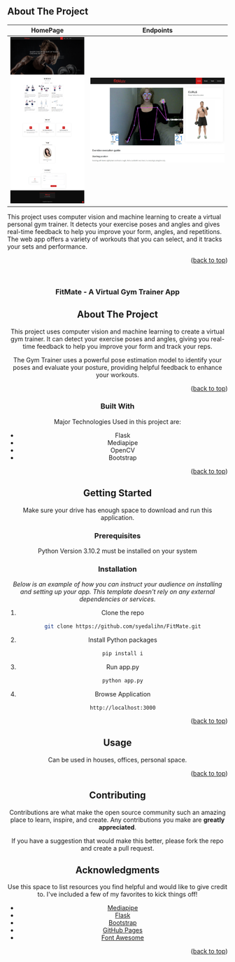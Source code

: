 <!-- Improved compatibility of back to top link: See: https://github.com/othneildrew/Best-README-Template/pull/73 -->

<a name="readme-top"></a>

<!--
*** Thanks for checking out the Best-README-Template. If you have a suggestion
*** that would make this better, please fork the repo and create a pull request
*** or simply open an issue with the tag "enhancement".
*** Don't forget to give the project a star!
*** Thanks again! Now go create something AMAZING! :D
-->

<!-- PROJECT SHIELDS -->
<!--
*** I'm using markdown "reference style" links for readability.
*** Reference links are enclosed in brackets [ ] instead of parentheses ( ).
*** See the bottom of this document for the declaration of the reference variables
*** for contributors-url, forks-url, etc. This is an optional, concise syntax you may use.
*** https://www.markdownguide.org/basic-syntax/#reference-style-links
-->
<!-- ABOUT THE PROJECT -->
<!-- ABOUT THE PROJECT -->
## About The Project

| HomePage               | Endpoints               |
| ---------------------- | ---------------------- |
| <img src="https://github.com/xizzxy/fitmate/blob/main/fitmate%20hs.png" width="100%"> | <img src="https://github.com/xizzxy/fitmate/blob/main/fitmate%20ml.png" width="100%"> |
<!--[![Product Name Screen Shot][product-screenshot]](https://example.com)-->

This project uses computer vision and machine learning to create a virtual personal gym trainer. It detects your exercise poses and angles and gives real-time feedback to help you improve your form, angles, and repetitions. The web app offers a variety of workouts that you can select, and it tracks your sets and performance.

<p align="right">(<a href="#readme-top">back to top</a>)</p>


<!-- PROJECT LOGO -->
<br />
<div align="center">
  <a href="https://github.com/othneildrew/Best-README-Template">
  </a>

  <h3 align="center">FitMate - A Virtual Gym Trainer App</h3>


<!-- ABOUT THE PROJECT -->

## About The Project

<!--[![Product Name Screen Shot][product-screenshot]](https://example.com)-->

This project uses computer vision and machine learning to create a virtual gym trainer. It can detect your exercise poses and angles, giving you real-time feedback to help you improve your form and track your reps.

The Gym Trainer uses a powerful pose estimation model to identify your poses and evaluate your posture, providing helpful feedback to enhance your workouts.
<p align="right">(<a href="#readme-top">back to top</a>)</p>

### Built With

Major Technologies Used in this project are:

- Flask
- Mediapipe
- OpenCV
- Bootstrap

<p align="right">(<a href="#readme-top">back to top</a>)</p>

<!-- GETTING STARTED -->

## Getting Started

Make sure your drive has enough space to download and run this application.

### Prerequisites

Python Version 3.10.2 must be installed on your system

### Installation

_Below is an example of how you can instruct your audience on installing and setting up your app. This template doesn't rely on any external dependencies or services._

1. Clone the repo
   ```sh
   git clone https://github.com/syedalihn/FitMate.git
   ```
2. Install Python packages
   ```sh
   pip install i
   ```
3. Run app.py
   ```sh
   python app.py
   ```
4. Browse Application
   ```web
   http://localhost:3000
   ```
   <p align="right">(<a href="#readme-top">back to top</a>)</p>

<!-- USAGE EXAMPLES -->

## Usage

Can be used in houses, offices, personal space.

<p align="right">(<a href="#readme-top">back to top</a>)</p>

<!-- CONTRIBUTING -->

## Contributing

Contributions are what make the open source community such an amazing place to learn, inspire, and create. Any contributions you make are **greatly appreciated**.

If you have a suggestion that would make this better, please fork the repo and create a pull request.

<!-- CONTACT -->

<!-- ACKNOWLEDGMENTS -->

## Acknowledgments

Use this space to list resources you find helpful and would like to give credit to. I've included a few of my favorites to kick things off!

- [Mediapipe](https://developers.google.com/mediapipe)
- [Flask](https://flask.palletsprojects.com/en/3.0.x/#api-reference)
- [Bootstrap](https://getbootstrap.com/)
- [GitHub Pages](https://pages.github.com)
- [Font Awesome](https://fontawesome.com)

<p align="right">(<a href="#readme-top">back to top</a>)</p>

<!-- MARKDOWN LINKS & IMAGES -->
<!-- https://www.markdownguide.org/basic-syntax/#reference-style-links -->

[contributors-shield]: https://img.shields.io/github/contributors/othneildrew/Best-README-Template.svg?style=for-the-badge
[Next.js]: https://img.shields.io/badge/next.js-000000?style=for-the-badge&logo=nextdotjs&logoColor=white
[Next-url]: https://nextjs.org/
[React.js]: https://img.shields.io/badge/React-20232A?style=for-the-badge&logo=react&logoColor=61DAFB
[React-url]: https://reactjs.org/
[Vue.js]: https://img.shields.io/badge/Vue.js-35495E?style=for-the-badge&logo=vuedotjs&logoColor=4FC08D
[Vue-url]: https://vuejs.org/
[Angular.io]: https://img.shields.io/badge/Angular-DD0031?style=for-the-badge&logo=angular&logoColor=white
[Angular-url]: https://angular.io/
[Svelte.dev]: https://img.shields.io/badge/Svelte-4A4A55?style=for-the-badge&logo=svelte&logoColor=FF3E00
[Svelte-url]: https://svelte.dev/
[Laravel.com]: https://img.shields.io/badge/Laravel-FF2D20?style=for-the-badge&logo=laravel&logoColor=white
[Laravel-url]: https://laravel.com
[Bootstrap.com]: https://img.shields.io/badge/Bootstrap-563D7C?style=for-the-badge&logo=bootstrap&logoColor=white
[Bootstrap-url]: https://getbootstrap.com
[JQuery.com]: https://img.shields.io/badge/jQuery-0769AD?style=for-the-badge&logo=jquery&logoColor=white
[JQuery-url]: https://jquery.com
